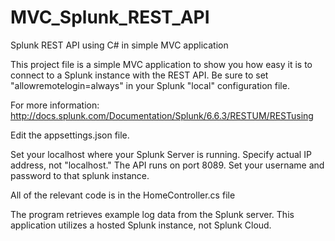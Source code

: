 # MVC_Splunk_REST_API

Splunk REST API using C# in simple MVC application

This project file is a simple MVC application to show you how easy it is to connect to a Splunk instance with the REST API.
Be sure to set "allowremotelogin=always" in your Splunk "local" configuration file.

For more information:
http://docs.splunk.com/Documentation/Splunk/6.6.3/RESTUM/RESTusing


Edit the appsettings.json file.

Set your localhost where your Splunk Server is running. Specify actual IP address, not "localhost."
The API runs on port 8089.
Set your username and password to that splunk instance.

All of the relevant code is in the HomeController.cs file

The program retrieves example log data from the Splunk server.  This application utilizes a hosted Splunk instance, not Splunk Cloud.

